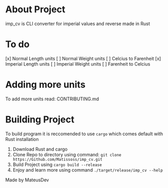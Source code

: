 # About Project

imp_cv is CLI converter for imperial values and reverse made in Rust

# To do 

[x] Normal Length units
[ ] Normal Weight units
[ ] Celcius to Farenheit
[x] Imperial Length units
[ ] Imperial Weight units
[ ] Farenheit to Celcius

# Adding more units

To add more units read: CONTRIBUTING.md

# Building Project

To build program it is reccomended to use `cargo` which comes default with Rust installation

1. Download Rust and cargo
2. Clone Repo to directory using command: `git clone https://Github.com/Matissoss/imp_cv.git`
3. Build Project using `cargo build --release`
4. Enjoy and learn more using command `./target/release/imp_cv --help`

Made by MateusDev
